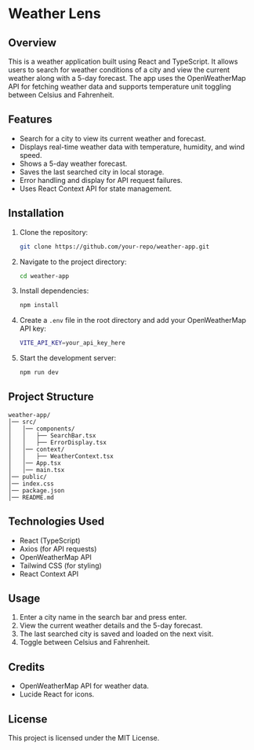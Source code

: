 # Weather Lens

## Overview
This is a weather application built using React and TypeScript. It allows users to search for weather conditions of a city and view the current weather along with a 5-day forecast. The app uses the OpenWeatherMap API for fetching weather data and supports temperature unit toggling between Celsius and Fahrenheit.

## Features
- Search for a city to view its current weather and forecast.
- Displays real-time weather data with temperature, humidity, and wind speed.
- Shows a 5-day weather forecast.
- Saves the last searched city in local storage.
- Error handling and display for API request failures.
- Uses React Context API for state management.

## Installation

1. Clone the repository:
   ```sh
   git clone https://github.com/your-repo/weather-app.git
   ```
2. Navigate to the project directory:
   ```sh
   cd weather-app
   ```
3. Install dependencies:
   ```sh
   npm install
   ```
4. Create a `.env` file in the root directory and add your OpenWeatherMap API key:
   ```sh
   VITE_API_KEY=your_api_key_here
   ```
5. Start the development server:
   ```sh
   npm run dev
   ```

## Project Structure
```
weather-app/
│── src/
│   │── components/
│   │   ├── SearchBar.tsx
│   │   ├── ErrorDisplay.tsx
│   │── context/
│   │   ├── WeatherContext.tsx
│   │── App.tsx
│   │── main.tsx
│── public/
│── index.css
│── package.json
│── README.md
```

## Technologies Used
- React (TypeScript)
- Axios (for API requests)
- OpenWeatherMap API
- Tailwind CSS (for styling)
- React Context API

## Usage
1. Enter a city name in the search bar and press enter.
2. View the current weather details and the 5-day forecast.
3. The last searched city is saved and loaded on the next visit.
4. Toggle between Celsius and Fahrenheit.

## Credits
- OpenWeatherMap API for weather data.
- Lucide React for icons.

## License
This project is licensed under the MIT License.

